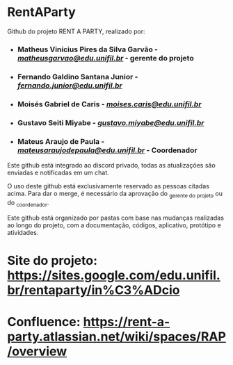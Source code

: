 # RentAParty

Github do projeto RENT A PARTY, realizado por:

- ### **Matheus Vinícius Pires da Silva Garvão** - *matheusgarvao@edu.unifil.br* - gerente do projeto
- ### **Fernando Galdino Santana Junior** - *fernando.junior@edu.unifil.br*
- ### **Moisés Gabriel de Caris** - *moises.caris@edu.unifil.br*
- ### **Gustavo Seiti Miyabe** - *gustavo.miyabe@edu.unifil.br*
- ### **Mateus Araujo de Paula** - *mateusaraujodepaula@edu.unifil.br* - Coordenador

Este github está integrado ao discord privado, todas as atualizações são enviadas e notificadas em um chat.

O uso deste github está exclusivamente reservado as pessoas citadas acima.
Para dar o merge, é necessário da aprovação do <sub>gerente do projeto</sub> ou do <sub>coordenador</sub>.

Este github está organizado por pastas com base nas mudanças realizadas ao longo do projeto,
com a documentação, códigos, aplicativo, protótipo e atividades.

# **Site do projeto:** https://sites.google.com/edu.unifil.br/rentaparty/in%C3%ADcio

# **Confluence:** https://rent-a-party.atlassian.net/wiki/spaces/RAP/overview
